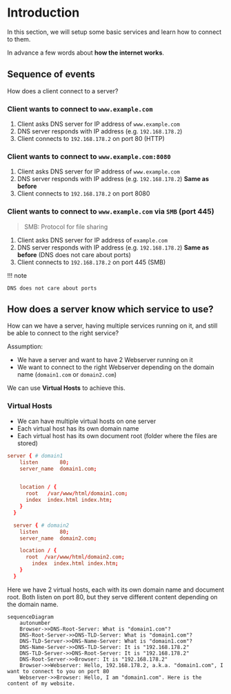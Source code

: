 # Introduction

In this section, we will setup some basic services and learn how to connect to them.

In advance a few words about **how the internet works**.

## Sequence of events

How does a client connect to a server?

### Client wants to connect to `www.example.com`

1. Client asks DNS server for IP address of `www.example.com`
2. DNS server responds with IP address (e.g. `192.168.178.2`)
3. Client connects to `192.168.178.2` on port 80 (HTTP)

### Client wants to connect to `www.example.com:8080`

1. Client asks DNS server for IP address of `www.example.com`
2. DNS server responds with IP address (e.g. `192.168.178.2`) **Same as before**
3. Client connects to `192.168.178.2` on port 8080

### Client wants to connect to `www.example.com` via **`SMB`** (port 445)

> SMB: Protocol for file sharing

1. Client asks DNS server for IP address of `example.com`
2. DNS server responds with IP address (e.g. `192.168.178.2`) **Same as before** (DNS does not care about ports)
3. Client connects to `192.168.178.2` on port 445 (SMB)

!!! note

    DNS does not care about ports

## How does a server know which service to use?

How can we have a server, having multiple services running on it, and still be able to connect to the right service?

Assumption:

- We have a server and want to have 2 Webserver running on it
- We want to connect to the right Webserver depending on the domain name (`domain1.com` or `domain2.com`)

We can use **Virtual Hosts** to achieve this.

### Virtual Hosts

- We can have multiple virtual hosts on one server
- Each virtual host has its own domain name
- Each virtual host has its own document root (folder where the files are stored)

```conf
server { # domain1
    listen       80;
    server_name  domain1.com;


    location / {
      root   /var/www/html/domain1.com;
      index  index.html index.htm;
    }
  }

  server { # domain2
    listen       80;
    server_name  domain2.com;

    location / {
      root  /var/www/html/domain2.com;
        index  index.html index.htm;
    }
  }
```

Here we have 2 virtual hosts, each with its own domain name and document root.
Both listen on port 80, but they serve different content depending on the domain name.

```mermaid
sequenceDiagram
    autonumber
    Browser->>DNS-Root-Server: What is "domain1.com"?
    DNS-Root-Server->>DNS-TLD-Server: What is "domain1.com"?
    DNS-TLD-Server->>DNS-Name-Server: What is "domain1.com"?
    DNS-Name-Server->>DNS-TLD-Server: It is "192.168.178.2"
    DNS-TLD-Server->>DNS-Root-Server: It is "192.168.178.2"
    DNS-Root-Server->>Browser: It is "192.168.178.2"
    Browser->>Webserver: Hello, 192.168.178.2, a.k.a. "domain1.com", I want to connect to you on port 80
    Webserver->>Browser: Hello, I am "domain1.com". Here is the content of my website.

```
